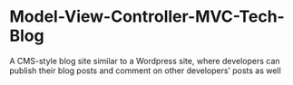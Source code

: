 # Model-View-Controller-MVC-Tech-Blog
A CMS-style blog site similar to a Wordpress site, where developers can publish their blog posts and comment on other developers’ posts as well
